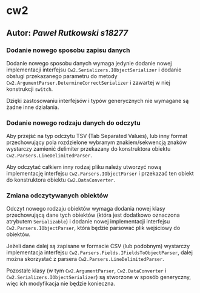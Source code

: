 # cw2

## Autor: *Paweł Rutkowski s18277*

### Dodanie nowego sposobu zapisu danych
Dodanie nowego sposobu danych wymaga jedynie dodanie nowej implementacji interfejsu `Cw2.Serializers.IObjectSerializer`
i dodanie obsługi przekazanego parametru do metody `Cw2.ArgumentParser.DetermineCorrectSerializer` i zawartej w niej
konstrukcji `switch`.

Dzięki zastosowaniu interfejsów i typów generycznych nie wymagane są żadne inne działania.

### Dodanie nowego rodzaju danych do odczytu
Aby przejść na typ odczytu TSV (Tab Separated Values), lub inny format przechowujący pola rozdzielone wybranym
znakiem/sekwencją znaków wystarczy zamienić delimiter przekazany do konstruktora obiektu `Cw2.Parsers.LineDelimitedParser`.

Aby odczytać całkiem inny rodzaj pliku należy utworzyć nową implementację interfejsu `Cw2.Parsers.IObjectParser`
i przekazać ten obiekt do konstruktora obiektu `Cw2.DataConverter`.

### Zmiana odczytywanych obiektów
Odczyt nowego rodzaju obiektów wymaga dodania nowej klasy przechowującą dane tych obiektów (która jest dodatkowo
oznaczona atrybutem `Serializable`) i dodanie nowej implementacji interfejsu `Cw2.Parsers.IObjectParser`, która będzie
parsować plik wejściowy do obiektów.

Jeżeli dane dalej są zapisane w formacie CSV (lub podobnym) wystarczy implementacja interfejsu
`Cw2.Parsers.Fields.IFieldsToObjectParser`, dalej można skorzystać z parsera `Cw2.Parsers.LineDelimitedParser`.

Pozostałe klasy (w tym `Cw2.ArgumentParser`, `Cw2.DataConverter` i `Cw2.Serializers.IObjectSerializer`) są stworzone
w sposób generyczny, więc ich modyfikacja nie będzie konieczna.